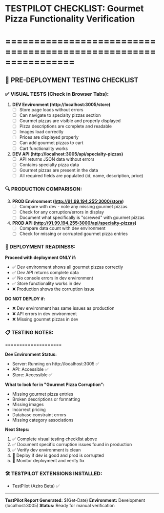# TESTPILOT CHECKLIST: Gourmet Pizza Functionality Verification
# ================================================================

## 🧪 PRE-DEPLOYMENT TESTING CHECKLIST

### ✅ VISUAL TESTS (Check in Browser Tabs):

1. **DEV Environment (http://localhost:3005/store)**
   - [ ] Store page loads without errors
   - [ ] Can navigate to specialty pizzas section
   - [ ] Gourmet pizzas are visible and properly displayed
   - [ ] Pizza descriptions are complete and readable
   - [ ] Images load correctly
   - [ ] Prices are displayed properly
   - [ ] Can add gourmet pizzas to cart
   - [ ] Cart functionality works

2. **DEV API (http://localhost:3005/api/specialty-pizzas)**
   - [ ] API returns JSON data without errors
   - [ ] Contains specialty pizza data
   - [ ] Gourmet pizzas are present in the data
   - [ ] All required fields are populated (id, name, description, price)

### 🔍 PRODUCTION COMPARISON:

3. **PROD Environment (http://91.99.194.255:3000/store)**
   - [ ] Compare with dev - note any missing gourmet pizzas
   - [ ] Check for any corruption/errors in display
   - [ ] Document what specifically is "screwed" with gourmet pizzas

4. **PROD API (http://91.99.194.255:3000/api/specialty-pizzas)**
   - [ ] Compare data count with dev environment
   - [ ] Check for missing or corrupted gourmet pizza entries

### 🚀 DEPLOYMENT READINESS:

**Proceed with deployment ONLY if:**
- ✅ Dev environment shows all gourmet pizzas correctly
- ✅ Dev API returns complete data
- ✅ No console errors in dev environment
- ✅ Store functionality works in dev
- ❌ Production shows the corruption issue

**DO NOT DEPLOY if:**
- ❌ Dev environment has same issues as production
- ❌ API errors in dev environment
- ❌ Missing gourmet pizzas in dev

### 📋 TESTING NOTES:
====================

**Dev Environment Status:**
- Server: Running on http://localhost:3005 ✅
- API: Accessible ✅
- Store: Accessible ✅

**What to look for in "Gourmet Pizza Corruption":**
- Missing gourmet pizza entries
- Broken descriptions or formatting
- Missing images
- Incorrect pricing
- Database constraint errors
- Missing category associations

**Next Steps:**
1. ✅ Complete visual testing checklist above
2. ✅ Document specific corruption issues found in production
3. ✅ Verify dev environment is clean
4. 🚀 Deploy if dev is good and prod is corrupted
5. 🔄 Monitor deployment and verify fix

### 🛠️ TESTPILOT EXTENSIONS INSTALLED:
- TestPilot (Aziro Beta) ✅

---
**TestPilot Report Generated:** $(Get-Date)
**Environment:** Development (localhost:3005)
**Status:** Ready for manual verification
